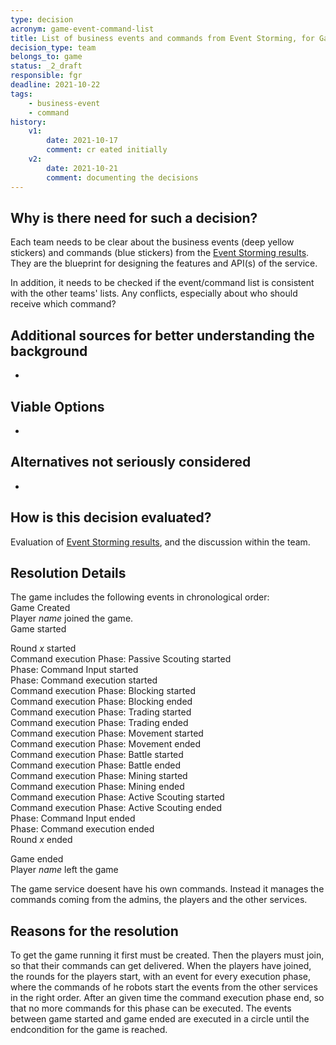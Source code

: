 ```yaml
---
type: decision
acronym: game-event-command-list
title: List of business events and commands from Event Storming, for Game service
decision_type: team
belongs_to: game
status: _2_draft
responsible: fgr
deadline: 2021-10-22
tags: 
    - business-event
    - command
history:
    v1:
        date: 2021-10-17
        comment: cr eated initially   
    v2:
        date: 2021-10-21
        comment: documenting the decisions    
---
```


## Why is there need for such a decision?

Each team needs to be clear about the business events (deep yellow stickers) and commands (blue stickers)
from the [Event Storming results](https://miro.com/app/board/o9J_lsQV7ZA=/). They are the blueprint for 
designing the features and API(s) of the service.

In addition, it needs to be checked if the event/command list is consistent with the other teams' lists.
Any conflicts, especially about who should receive which command?

## Additional sources for better understanding the background

-
## Viable Options

-

## Alternatives not seriously considered

-

## How is this decision evaluated?

Evaluation of [Event Storming results](https://miro.com/app/board/o9J_lsQV7ZA=/), and the discussion within the team.
 
## Resolution Details

The game includes the following events in chronological order: <br>
Game Created <br>
Player <em> name </em> joined the game. <br>
Game started <br>

Round <em> x </em> started <br>
Command execution Phase: Passive Scouting started <br>
Phase: Command Input started <br>
Phase: Command execution started <br>
Command execution Phase: Blocking started <br>
Command execution Phase: Blocking ended <br>
Command execution Phase: Trading started <br>
Command execution Phase: Trading ended <br>
Command execution Phase: Movement started <br>
Command execution Phase: Movement ended <br>
Command execution Phase: Battle started <br>
Command execution Phase: Battle ended <br>
Command execution Phase: Mining started <br>
Command execution Phase: Mining ended <br>
Command execution Phase: Active Scouting started <br>
Command execution Phase: Active Scouting ended <br>
Phase: Command Input ended <br>
Phase: Command execution ended <br>
Round <em> x </em> ended <br>

Game ended <br>
Player <em> name </em> left the game <br> 

The game service doesent have his own commands. Instead it manages the commands coming from the admins, the players and the other services.
## Reasons for the resolution

To get the game running it first must be created. Then the players must join, so that their commands can get delivered. When the players have joined, the rounds for the players start, with an event for every execution phase, where the commands of he robots start the events from  the other services in the right order. After an given time the command execution phase end, so that no more commands for this phase can be executed. The events between game started and game ended are executed in a circle until the endcondition for the game is reached. 
